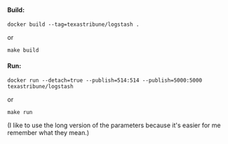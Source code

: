 #### Build:

```
docker build --tag=texastribune/logstash .
```

or

```
make build
```

#### Run:

```
docker run --detach=true --publish=514:514 --publish=5000:5000 texastribune/logstash
```

or

```
make run
```


(I like to use the long version of the parameters because it's easier for me remember what they mean.)
